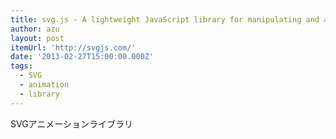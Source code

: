 ```yaml
---
title: svg.js - A lightweight JavaScript library for manipulating and animating svg
author: azu
layout: post
itemUrl: 'http://svgjs.com/'
date: '2013-02-27T15:00:00.000Z'
tags:
  - SVG
  - animation
  - library
---
```

SVGアニメーションライブラリ
